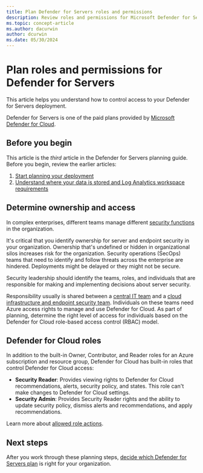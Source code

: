 ```yaml
---
title: Plan Defender for Servers roles and permissions 
description: Review roles and permissions for Microsoft Defender for Servers.
ms.topic: concept-article
ms.author: dacurwin
author: dcurwin
ms.date: 05/30/2024
---
```

# Plan roles and permissions for Defender for Servers

This article helps you understand how to control access to your Defender for Servers deployment.

Defender for Servers is one of the paid plans provided by [Microsoft Defender for Cloud](defender-for-cloud-introduction.md).

## Before you begin

This article is the *third* article in the Defender for Servers planning guide. Before you begin, review the earlier articles:

1. [Start planning your deployment](plan-defender-for-servers.md)
1. [Understand where your data is stored and Log Analytics workspace requirements](plan-defender-for-servers-data-workspace.md)

## Determine ownership and access

In complex enterprises, different teams manage different [security functions](/azure/cloud-adoption-framework/organize/cloud-security) in the organization.

It's critical that you identify ownership for server and endpoint security in your organization. Ownership that's undefined or hidden in organizational silos  increases risk for the organization. Security operations (SecOps) teams that need to identify and follow threats across the enterprise are hindered. Deployments might be delayed or they might not be secure.

Security leadership should identify the teams, roles, and individuals that are responsible for making and implementing decisions about server security.

Responsibility usually is shared between a [central IT team](/azure/cloud-adoption-framework/organize/central-it) and a [cloud infrastructure and endpoint security team](/azure/cloud-adoption-framework/organize/cloud-security-infrastructure-endpoint). Individuals on these teams need Azure access rights to manage and use Defender for Cloud. As part of planning, determine the right level of access for individuals based on the Defender for Cloud role-based access control (RBAC) model.

## Defender for Cloud roles

In addition to the built-in Owner, Contributor, and Reader roles for an Azure subscription and resource group, Defender for Cloud has built-in roles that control Defender for Cloud access:

- **Security Reader**: Provides viewing rights to Defender for Cloud recommendations, alerts, security policy, and states. This role can't make changes to Defender for Cloud settings.
- **Security Admin**: Provides Security Reader rights and the ability to update security policy, dismiss alerts and recommendations, and apply recommendations.

Learn more about [allowed role actions](permissions.md#roles-and-allowed-actions).

## Next steps

After you work through these planning steps, [decide which Defender for Servers plan](defender-for-servers-overview.md) is right for your organization.
